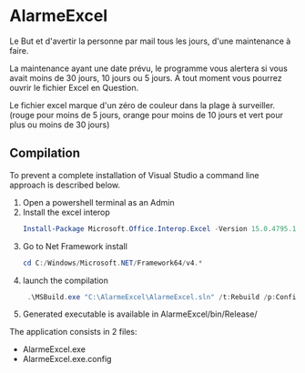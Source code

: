 AlarmeExcel
===========

Le But et d'avertir la personne par mail tous les jours, d'une maintenance à faire.

La maintenance ayant une date prévu, le programme vous alertera si vous avait moins de 30 jours, 10 jours ou 5 jours.
A tout moment vous pourrez ouvrir le fichier Excel en Question.

Le fichier excel marque d'un zéro de couleur dans la plage à surveiller. (rouge pour moins de 5 jours, orange pour moins de 10 jours et vert pour plus ou moins de 30 jours) 

Compilation
-----------

To prevent a complete installation of Visual Studio a command line approach is described below.

1. Open a powershell terminal as an Admin
2. Install the excel interop
    ```powershell
    Install-Package Microsoft.Office.Interop.Excel -Version 15.0.4795.1000
    ```
3. Go to Net Framework install
    ```powershell
    cd C:/Windows/Microsoft.NET/Framework64/v4.*
    ```
4. launch the compilation
    ```powershell
     .\MSBuild.exe "C:\AlarmeExcel\AlarmeExcel.sln" /t:Rebuild /p:Configuration=Release /p:Platform="Any CPU"
    ```
5. Generated executable is available in AlarmeExcel/bin/Release/

The application consists in 2 files:
- AlarmeExcel.exe
- AlarmeExcel.exe.config
